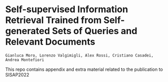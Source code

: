 # Self-supervised Information Retrieval Trained from Self-generated Sets of Queries and Relevant Documents
`Gianluca Moro, Lorenzo Valgimigli, Alex Rossi, Cristiano Casadei, Andrea Montefiori`

This repo contains appendix and extra material related to the publication to SISAP2022
